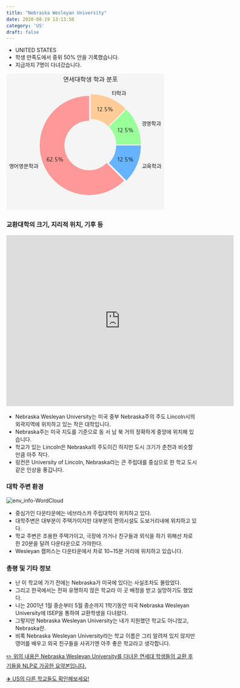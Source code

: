 ```yaml
---
title: "Nebraska Wesleyan University"
date: 2020-08-19 13:13:58
category: 'US'
draft: false
---
```



* UNITED STATES
* 학생 만족도에서 중위 50% 안을 기록했습니다.
* 지금까지 7명이 다녀갔습니다. 

![department-info](../plots/US000119.png)
### 교환대학의 크기, 지리적 위치, 기후 등
<iframe
width="600"
height="450"
frameborder="0" style="border:0"
src="https://www.google.com/maps/embed/v1/place?key=AIzaSyC9e1AME-pVmWC4hBpFdu5S4dKzyepa3HQ&q=Nebraska+Wesleyan+University&center=40.8388083,-96.6474254&zoom=14" allowfullscreen>
</iframe>

* Nebraska Wesleyan University는 미국 중부 Nebraska주의 주도 Lincoln시의 외곽지역에 위치하고 있는 작은 대학입니다.
* Nebraska주는 미국 지도를 기준으로 동 서 남 북 거의 정확하게 중앙에 위치해 있습니다.
* 학교가 있는 Lincoln은 Nebraska의 주도이긴 하지만 도시 크기가 춘천과 비슷할 만큼 아주 작다.
* 링컨은 University of Lincoln, Nebraska라는 큰 주립대를 중심으로 한 학교 도시 같은 인상을 풍깁니다.


### 대학 주변 환경

![env_info-WordCloud](../univ_wordclouds_okt/env_info/US000119_env_info_okt.png)

* 중심가인 다운타운에는 네브라스카 주립대학이 위치하고 있다.
* 대학주변은 대부분이 주택가이지만 대부분의 편의시설도 도보거리내에 위치하고 있다.
* 학교 주변은 조용한 주택가이고, 극장에 가거나 친구들과 외식을 하기 위해선 차로 한 20분을 달려 다운타운으로 가야한다.
* Wesleyan 캠퍼스는 다운타운에서 차로 10~15분 거리에 위치하고 있습니다.


### 총평 및 기타 정보 
* 난 이 학교에 가기 전에는 Nebraska가 미국에 있다는 사실조차도 몰랐었다.
* 그리고 한국에서는 전혀 유명하지 않은 학교라 이 곳 배정을 받고 실망하기도 했었다.
* 나는 2001년 1월 중순부터 5월 중순까지 1학기동안 미국 Nebraska Wesleyan University에 ISEP을 통하여 교환학생을 다녀왔다.
* 그렇지만 Nebraska Wesleyan University는 내가 지원했던 학교도 아니었고, Nebraska란.
* 비록 Nebraska Wesleyan University라는 학교 이름은 그리 알려져 있지 않지만 영어를 배우고 외국 친구들을 사귀기엔 아주 좋은 학교라고 생각합니다.


[✏️ 위의 내용은 Nebraska Wesleyan University를 다녀온 연세대 학생들의 교환 후기들을 NLP로 가공한 요약본입니다.](http://oia.yonsei.ac.kr/partner/expReport.asp?ucode=US000119&bgbn=A)

[✈️ US의 다른 학교들도 확인해보세요!](https://yonsei-exchange.netlify.app/?category=US)
